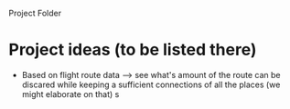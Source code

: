 Project Folder

# Project ideas (to be listed there)
* Based on flight route data --> see what's amount of the route can be discared while keeping a sufficient connections of all the places (we might elaborate on that)
s
